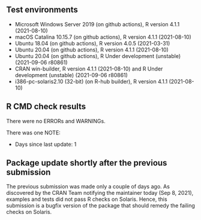 ## Test environments
* Microsoft Windows Server 2019 (on github actions), R version 4.1.1 (2021-08-10)
* macOS Catalina 10.15.7 (on github actions), R version 4.1.1 (2021-08-10)
* Ubuntu 18.04 (on github actions), R version 4.0.5 (2021-03-31)
* Ubuntu 20.04 (on github actions), R version 4.1.1 (2021-08-10)
* Ubuntu 20.04 (on github actions), R Under development (unstable) (2021-09-06 r80861)
* CRAN win-builder, R version 4.1.1 (2021-08-10) and R Under development (unstable) (2021-09-06 r80861)
* i386-pc-solaris2.10 (32-bit) (on R-hub builder), R version 4.1.1 (2021-08-10) 

## R CMD check results
There were no ERRORs and WARNINGs.

There was one NOTE:

* Days since last update: 1

## Package update shortly after the previous submission
The previous submission was made only a couple of days ago. As discovered by the CRAN Team notifying the maintainer today (Sep 8, 2021), examples and tests did not pass R checks on Solaris. Hence, this submission is a bugfix version of the package that should remedy the failing checks on Solaris. 
